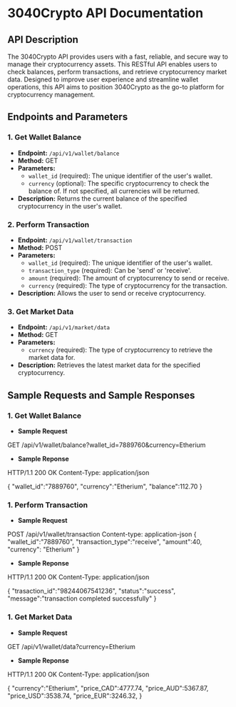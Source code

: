 
# 3040Crypto API Documentation

## API Description

The 3040Crypto API provides users with a fast, reliable, and secure way to manage their cryptocurrency assets. This RESTful API enables users to check balances, perform transactions, and retrieve cryptocurrency market data. Designed to improve user experience and streamline wallet operations, this API aims to position 3040Crypto as the go-to platform for cryptocurrency management.

## Endpoints and Parameters

### 1. Get Wallet Balance

- **Endpoint:** `/api/v1/wallet/balance`
- **Method:** GET
- **Parameters:**
  - `wallet_id` (required): The unique identifier of the user's wallet.
  - `currency` (optional): The specific cryptocurrency to check the balance of. If not specified, all currencies will be returned.
- **Description:** Returns the current balance of the specified cryptocurrency in the user's wallet.

### 2. Perform Transaction

- **Endpoint:** `/api/v1/wallet/transaction`
- **Method:** POST
- **Parameters:**
  - `wallet_id` (required): The unique identifier of the user's wallet.
  - `transaction_type` (required): Can be 'send' or 'receive'.
  - `amount` (required): The amount of cryptocurrency to send or receive.
  - `currency` (required): The type of cryptocurrency for the transaction.
- **Description:** Allows the user to send or receive cryptocurrency.

### 3. Get Market Data

- **Endpoint:** `/api/v1/market/data`
- **Method:** GET
- **Parameters:**
  - `currency` (required): The type of cryptocurrency to retrieve the market data for.
- **Description:** Retrieves the latest market data for the specified cryptocurrency.


## Sample Requests and Sample Responses

### 1. Get Wallet Balance 
 - **Sample Request** 

  GET /api/v1/wallet/balance?wallet_id=7889760&currency=Etherium

 - **Sample Reponse**

  HTTP/1.1 200 OK
  Content-Type: application/json

  {
    "wallet_id":"7889760",
    "currency":"Etherium",
    "balance":112.70
  }

### 1. Perform Transaction
 - **Sample Request** 

  POST /api/v1/wallet/transaction
  Content-type: application-json
  {
    "wallet_id":"7889760",
    "transaction_type":"receive",
    "amount":40,
    "currency": "Etherium"
  }

 - **Sample Reponse**

  HTTP/1.1 200 OK
  Content-Type: application/json

  {
    "trasaction_id":"98244067541236",
    "status":"success",
    "message":"transaction completed successfully"
  }

  ### 1. Get Market Data 
 - **Sample Request** 

  GET /api/v1/wallet/data?currency=Etherium

 - **Sample Reponse**

  HTTP/1.1 200 OK
  Content-Type: application/json

  {
    "currency":"Etherium",
    "price_CAD":4777.74,
    "price_AUD":5367.87,
    "price_USD":3538.74,
    "price_EUR":3246.32,
  }


